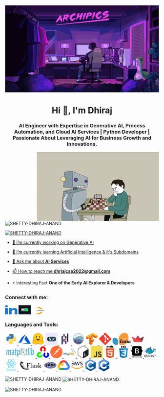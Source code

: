 [![MasterHead](https://github.com/SHETTY-DHIRAJ/SHETTY-DHIRAJ/blob/main/Dependent%20Resources/git_banner.gif)](https://www.linkedin.com/in/shetty-dhiraj-anand)
<h1 align="center">Hi 👋, I'm Dhiraj</h1>
<h3 align="center">AI Engineer with Expertise in Generative AI, Process Automation, and Cloud AI Services | Python Developer | Passionate About Leveraging AI for Business Growth and Innovations.</h3>
<img align="right" alt="Coding" width="400" src="https://github.com/SHETTY-DHIRAJ/SHETTY-DHIRAJ/blob/main/Dependent%20Resources/ai_chess.gif">


<p align="left"> <img src="https://komarev.com/ghpvc/?username=SHETTY-DHIRAJ&label=Profile%20views&color=0e75b6&style=flat" alt="SHETTY-DHIRAJ-ANAND" /> </p>

<p align="left"> <a href="https://www.linkedin.com/in/shetty-dhiraj-anand" target="blank"><img src="https://img.shields.io/twitter/follow/SHETTY-DHIRAJ-ANAND?logo=twitter&style=for-the-badge" alt="SHETTY-DHIRAJ-ANAND">  </p>

- 🔭 I’m currently working on Generative AI

- 🌱 I’m currently learning Artificial Intelligence & it's Subdomains

- 💬 Ask me about **AI Services**

- 📫 How to reach me **dhriajcse2022@gmail.com**

- ⚡ Interesting Fact **One of the Early AI Explorer & Developers**

<h3 align="left">Connect with me:</h3>

<p align="left">
<a href="https://www.linkedin.com/in/shetty-dhiraj-anand" target="blank"><img align="center" src="https://github.com/SHETTY-DHIRAJ/SHETTY-DHIRAJ/blob/main/Dependent%20Resources/linked-in-alt.svg" alt="https://www.linkedin.com/in/shetty-dhiraj-anand" height="30" width="40" /></a>
<a href="https://www.hackerrank.com/shetty_dhiraj" target="blank"><img align="center" src="https://github.com/SHETTY-DHIRAJ/SHETTY-DHIRAJ/blob/main/Dependent%20Resources/hackerrank.svg" alt="https://www.hackerrank.com/shetty_dhiraj" height="30" width="40" /></a>
<a href="https://leetcode.com/u/shetty_dhiraj_anand" target="blank"><img align="center" src="https://github.com/SHETTY-DHIRAJ/SHETTY-DHIRAJ/blob/main/Dependent%20Resources/leet-code.svg" alt="https://leetcode.com/u/shetty_dhiraj_anand" height="30" width="40" /></a>
</p>


<h3 align="left">Languages and Tools:</h3>
<p align="left"> 
<a href="https://www.python.org" target="_blank" rel="noreferrer"> <img src="https://github.com/SHETTY-DHIRAJ/SHETTY-DHIRAJ/blob/main/Dependent%20Resources/python-original.svg" alt="python" width="40" height="40"/> </a>
<a href="https://azure.microsoft.com/en-in/" target="_blank" rel="noreferrer"> <img src="https://github.com/SHETTY-DHIRAJ/SHETTY-DHIRAJ/blob/main/Dependent%20Resources/microsoft_azure-icon.svg" alt="azure" width="40" height="40"/> </a>
<a href="https://huggingface.co/" target="_blank" rel="noreferrer"> <img src="https://github.com/SHETTY-DHIRAJ/SHETTY-DHIRAJ/blob/main/Dependent%20Resources/huggingface_logo-noborder.svg" alt="huggingface" width="40" height="40"/> </a>
<a href="https://www.langchain.com/" target="_blank" rel="noreferrer"> <img src="https://github.com/SHETTY-DHIRAJ/SHETTY-DHIRAJ/blob/main/Dependent%20Resources/Langchain.jpg" alt="huggingface" width="40" height="40"/> </a>
<a href="https://pandas.pydata.org/" target="_blank" rel="noreferrer"> <img src="https://github.com/SHETTY-DHIRAJ/SHETTY-DHIRAJ/blob/main/Dependent%20Resources/pandas-original.svg" alt="pandas" width="40" height="40"/> </a>
<a href="https://seaborn.pydata.org/" target="_blank" rel="noreferrer"> <img src="https://github.com/SHETTY-DHIRAJ/SHETTY-DHIRAJ/blob/main/Dependent%20Resources/logo-mark-lightbg.svg" alt="seaborn" width="40" height="40"/> </a>
<a href="https://www.tensorflow.org" target="_blank" rel="noreferrer"> <img src="https://github.com/SHETTY-DHIRAJ/SHETTY-DHIRAJ/blob/main/Dependent%20Resources/tensorflow-icon.svg" alt="tensorflow" width="40" height="40"/> </a>
<a href="https://git-scm.com/" target="_blank" rel="noreferrer"> <img src="https://github.com/SHETTY-DHIRAJ/SHETTY-DHIRAJ/blob/main/Dependent%20Resources/git-scm-icon.svg" alt="git" width="40" height="40"/> </a>
<a href="https://scikit-learn.org/stable/" target="_blank" rel="noreferrer"> <img src="https://github.com/SHETTY-DHIRAJ/SHETTY-DHIRAJ/blob/main/Dependent%20Resources/scikit-learn.svg" alt="scikit-learn" width="60" height="40"/> </a>
<a href="https://streamlit.io/" target="_blank" rel="noreferrer"> <img src="https://github.com/SHETTY-DHIRAJ/SHETTY-DHIRAJ/blob/main/Dependent%20Resources/streamlit.svg" alt="streamlit" width="40" height="40"/> </a>
<a href="https://matplotlib.org/" target="_blank" rel="noreferrer"> <img src="https://github.com/SHETTY-DHIRAJ/SHETTY-DHIRAJ/blob/main/Dependent%20Resources/matplotlib.svg" alt="matplotlib" width="100" height="40"/> </a>
<a href="https://opencv.org/" target="_blank" rel="noreferrer"> <img src="https://github.com/SHETTY-DHIRAJ/SHETTY-DHIRAJ/blob/main/Dependent%20Resources/opencv-icon.svg" alt="opencv" width="40" height="40"/> </a>
<a href="https://postman.com" target="_blank" rel="noreferrer"> <img src="https://github.com/SHETTY-DHIRAJ/SHETTY-DHIRAJ/blob/main/Dependent%20Resources/getpostman-icon.svg" alt="postman" width="40" height="40"/> </a>
<a href="https://www.mysql.com/" target="_blank" rel="noreferrer"> <img src="https://github.com/SHETTY-DHIRAJ/SHETTY-DHIRAJ/blob/main/Dependent%20Resources/mysql-original-wordmark.svg" alt="mysql" width="40" height="40"/> </a>
<a href="https://www.gnu.org/software/bash/" target="_blank" rel="noreferrer"> <img src="https://github.com/SHETTY-DHIRAJ/SHETTY-DHIRAJ/blob/main/Dependent%20Resources/gnu_bash-icon.svg" alt="bash" width="40" height="40"/> </a>
<a href="https://developer.mozilla.org/en-US/docs/Web/JavaScript" target="_blank" rel="noreferrer"> <img src="https://github.com/SHETTY-DHIRAJ/SHETTY-DHIRAJ/blob/main/Dependent%20Resources/javascript-original.svg" alt="javascript" width="40" height="40"/> </a>
<a href="https://www.w3.org/html/" target="_blank" rel="noreferrer"> <img src="https://github.com/SHETTY-DHIRAJ/SHETTY-DHIRAJ/blob/main/Dependent%20Resources/html5-original-wordmark.svg" alt="html5" width="40" height="40"/> </a>
<a href="https://www.w3schools.com/css/" target="_blank" rel="noreferrer"> <img src="https://github.com/SHETTY-DHIRAJ/SHETTY-DHIRAJ/blob/main/Dependent%20Resources/css3-original-wordmark.svg" alt="css3" width="40" height="40"/> </a>
<a href="https://getbootstrap.com" target="_blank" rel="noreferrer"> <img src="https://github.com/SHETTY-DHIRAJ/SHETTY-DHIRAJ/blob/main/Dependent%20Resources/bootstrap-plain-wordmark.svg" alt="bootstrap" width="40" height="40"/> </a>
<a href="https://www.docker.com/" target="_blank" rel="noreferrer"> <img src="https://github.com/SHETTY-DHIRAJ/SHETTY-DHIRAJ/blob/main/Dependent%20Resources/docker-original-wordmark.svg" alt="docker" width="40" height="40"/> </a>
<a href="https://reactjs.org/" target="_blank" rel="noreferrer"> <img src="https://github.com/SHETTY-DHIRAJ/SHETTY-DHIRAJ/blob/main/Dependent%20Resources/react-original-wordmark.svg" alt="react" width="40" height="40"/> </a>
<a href="https://flask.palletsprojects.com/" target="_blank" rel="noreferrer"> <img src="https://github.com/SHETTY-DHIRAJ/SHETTY-DHIRAJ/blob/main/Dependent%20Resources/palletsprojects_flask-ar21~v2.svg" alt="flask" width="80" height="40"/> </a>
<a href="https://www.php.net" target="_blank" rel="noreferrer"> <img src="https://github.com/SHETTY-DHIRAJ/SHETTY-DHIRAJ/blob/main/Dependent%20Resources/php-original.svg" alt="php" width="40" height="40"/> </a>
<a href="https://cloud.google.com" target="_blank" rel="noreferrer"> <img src="https://github.com/SHETTY-DHIRAJ/SHETTY-DHIRAJ/blob/main/Dependent%20Resources/google_cloud-icon.svg" alt="gcp" width="40" height="40"/> </a>
<a href="https://aws.amazon.com" target="_blank" rel="noreferrer"> <img src="https://github.com/SHETTY-DHIRAJ/SHETTY-DHIRAJ/blob/main/Dependent%20Resources/amazonwebservices-original-wordmark.svg" alt="aws" width="40" height="40"/> </a>
<a href="https://www.cprogramming.com/" target="_blank" rel="noreferrer"> <img src="https://github.com/SHETTY-DHIRAJ/SHETTY-DHIRAJ/blob/main/Dependent%20Resources/c-original.svg" alt="c" width="40" height="40"/> </a>
<a href="https://www.w3schools.com/cpp/" target="_blank" rel="noreferrer"> <img src="https://github.com/SHETTY-DHIRAJ/SHETTY-DHIRAJ/blob/main/Dependent%20Resources/cplusplus-original.svg" alt="cplusplus" width="40" height="40"/> </a>

<p><img align="left" src="https://github-readme-stats.vercel.app/api/top-langs?username=SHETTY-DHIRAJ&show_icons=true&locale=en&layout=compact&theme=tokyonight" alt="SHETTY-DHIRAJ-ANAND" /></p>

<p>&nbsp;<img align="center" src="https://github-readme-stats.vercel.app/api?username=SHETTY-DHIRAJ&show_icons=true&locale=en&theme=tokyonight" alt="SHETTY-DHIRAJ-ANAND" /></p>

<p><img align="center" src="https://github-readme-streak-stats.herokuapp.com/?user=SHETTY-DHIRAJ&&theme=tokyonight" alt="SHETTY-DHIRAJ-ANAND" /></p>
